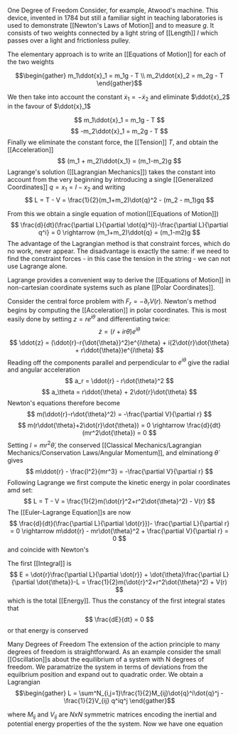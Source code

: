 One Degree of Freedom
Consider, for example, Atwood's machine. This device, invented in 1784 but still a familiar sight in teaching laboratories is used to demonstrate [[Newton's Laws of Motion]] and to measure $g$. It consists of two weights connected by a light string of [[Length]] $l$ which passes over a light and frictionless pulley. 

The elementary approach is to write an [[Equations of Motion]] for each of the two weights

$$\begin{gather}
m_1\ddot{x}_1 = m_1g - T
\\
m_2\ddot{x}_2 = m_2g - T
\end{gather}$$

We then take into account the constant $\dot{x}_1 = -\dot{x}_2$ and eliminate $\ddot{x}_2$ in the favour of $\ddot{x}_1$

$$
m_1\ddot{x}_1 = m_1g - T
$$
$$
-m_2\ddot{x}_1 = m_2g - T
$$
Finally we eliminate the constant force, the [[Tension]] $T$, and obtain the [[Acceleration]] 
$$
(m_1 + m_2)\ddot{x_1} = (m_1-m_2)g
$$
Lagrange's solution ([[Lagrangian Mechanics]]) takes the constant into account from the very beginning by introducing a single [[Generalized Coordinates]] $q = x_1 = l - x_2$ and writing 
$$
L = T - V = \frac{1}{2}(m_1+m_2)\dot{q}^2 - (m_2 - m_1)gq
$$

From this we obtain a single equation of motion([[Equations of Motion]])
$$
\frac{d}{dt}(\frac{\partial L}{\partial \dot{q}^i})-\frac{\partial L}{\partial q^i} = 0 \rightarrow (m_1+m_2)\ddot{q} = (m_1-m2)g
$$
The advantage of the Lagrangian method is that constraint forces, which do no work, never appear. The disadvantage is exactly the same: if we need to find the constraint forces - in this case the tension in the string - we can not use Lagrange alone. 

Lagrange provides a convenient way to derive the [[Equations of Motion]] in non-cartesian coordinate systems such as plane [[Polar Coordinates]].

Consider the central force problem with $F_r = - \partial_r V(r)$. Newton's method begins by computing the [[Acceleration]] in polar coordinates. This is most easily done by setting $z=re^{i\theta}$ and differentiating twice: 
$$
\dot{z} = (\dot{r}+ir{\dot{\theta}})e^{i\theta}
$$
$$
\ddot{z} = (\ddot{r}-r{\dot{\theta}}^2)e^{i\theta} + i(2\dot{r}\dot{\theta} + r\ddot{\theta})e^{i\theta}
$$
Reading off the components parallel and perpendicular to $e^{i\theta}$ give the radial and angular acceleration
$$
a_r = \ddot{r} - r\dot{\theta}^2
$$
$$
a_\theta = r\ddot{\theta} + 2\dot{r}\dot{\theta}
$$
Newton's equations therefore become
$$
m(\ddot{r}-r\dot{\theta}^2) = -\frac{\partial V}{\partial r}
$$
$$
m(r\ddot{\theta}+2\dot{r}\dot{\theta}) = 0 \rightarrow \frac{d}{dt}(mr^2\dot{\theta}) = 0
$$
Setting $l=mr^2 \dot{\theta}$, the conserved [[Classical Mechanics/Lagrangian Mechanics/Conservation Laws/Angular Momentum]], and elminationg $\dot{\theta}$ gives 
$$
m\ddot{r} - \frac{l^2}{mr^3} = -\frac{\partial V}{\partial r}
$$
Following Lagrange we first compute the kinetic energy in polar coordinates amd set:
$$
L = T - V = \frac{1}{2}m(\dot{r}^2+r^2\dot{\theta}^2) - V(r)
$$
The [[Euler-Lagrange Equation]]s are now
$$
\frac{d}{dt}(\frac{\partial L}{\partial \dot{r}})- \frac{\partial L}{\partial r} = 0 \rightarrow m\ddot{r} - mr\dot{\theta}^2 + \frac{\partial V}{\partial r} = 0
$$
and coincide with Newton's

The first [[Integral]] is 
$$
E = \dot{r}\frac{\partial L}{\partial \dot{r}} + \dot{\theta}\frac{\partial L}{\partial \dot{\theta}}-L = \frac{1}{2}m(\dot{r}^2+r^2\dot{\theta}^2) + V(r)
$$
which is the total [[Energy]]. Thus the constancy of the first integral states that 
$$
\frac{dE}{dt} = 0
$$
or that energy is conserved

Many Degrees of Freedom
The extension of the action principle to many degrees of freedom is straightforward. As an example consider the small [[Oscillation]]s about the equilibrium of a system with N degrees of freedom. We paramatrize the system in terms of deviations from the equilbrium position and expand out to quadratic order. We obtain a Lagrangian 
$$\begin{gather}
L = \sum^N_{i,j=1}\frac{1}{2}M_{ij}\dot{q}^i\dot{q}^j - \frac{1}{2}V_{ij} q^iq^j
\end{gather}$$

where $M_{ij}$ and $V_{ij}$ are $NxN$ symmetric matrices encoding the inertial and potential energy properties of the the system. Now we have one equation
